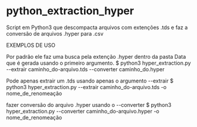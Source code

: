 # python_extraction_hyper
Script em Python3 que descompacta arquivos com extenções .tds e faz a conversão de arquivos .hyper para .csv

EXEMPLOS DE USO

Por padrão ele faz uma busca pela extenção .hyper dentro da pasta Data que é gerada usando o primeiro argumento. 
$ python3 hyper_extraction.py --extrair caminho_do-arquivo.tds --converter caminho_do.hyper

Pode apenas extrair um .tds usando apenas o argumento --extrair
$ python3 hyper_extraction.py --extrair caminho_do-arquivo.tds -o nome_de_renomeação

fazer conversão do arquivo .hyper usando o --converter
$ python3 hyper_extraction.py --converter caminho_do-arquivo.hyper -o nome_de_renomeação
